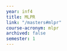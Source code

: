 ```yaml
---
year: inf4
title: MLPR
link: "/masters#mlpr"
course-acronym: mlpr
archived: false
semester: 1
---
```


